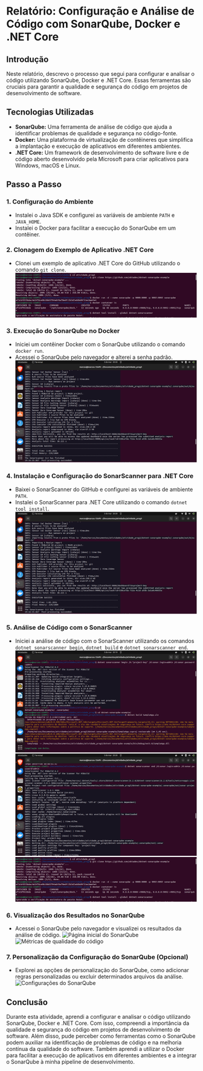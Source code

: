 # Relatório: Configuração e Análise de Código com SonarQube, Docker e .NET Core

## Introdução
Neste relatório, descrevo o processo que segui para configurar e analisar o código utilizando SonarQube, Docker e .NET Core. Essas ferramentas são cruciais para garantir a qualidade e segurança do código em projetos de desenvolvimento de software.

## Tecnologias Utilizadas
- **SonarQube:** Uma ferramenta de análise de código que ajuda a identificar problemas de qualidade e segurança no código-fonte.
- **Docker:** Uma plataforma de virtualização de contêineres que simplifica a implantação e execução de aplicativos em diferentes ambientes.
- **.NET Core:** Um framework de desenvolvimento de software livre e de código aberto desenvolvido pela Microsoft para criar aplicativos para Windows, macOS e Linux.

## Passo a Passo
### 1. Configuração do Ambiente
- Instalei o Java SDK e configurei as variáveis de ambiente `PATH` e `JAVA_HOME`.
- Instalei o Docker para facilitar a execução do SonarQube em um contêiner.

### 2. Clonagem do Exemplo de Aplicativo .NET Core
- Clonei um exemplo de aplicativo .NET Core do GitHub utilizando o comando `git clone`.
![Git Clone](./assets/photo1.jpeg)

### 3. Execução do SonarQube no Docker
- Iniciei um contêiner Docker com o SonarQube utilizando o comando `docker run`.
- Acessei o SonarQube pelo navegador e alterei a senha padrão.
![Contêiner DOcker](./assets/photo2.png)

### 4. Instalação e Configuração do SonarScanner para .NET Core
- Baixei o SonarScanner do GitHub e configurei as variáveis de ambiente `PATH`.
- Instalei o SonarScanner para .NET Core utilizando o comando `dotnet tool install`.
![SonarScanner](./assets/photo2.png)

### 5. Análise de Código com o SonarScanner
- Iniciei a análise de código com o SonarScanner utilizando os comandos `dotnet sonarscanner begin`, `dotnet build` e `dotnet sonarscanner end`.
![Análise do código](./assets/photo4.png)
![Análise do código](./assets/photo3.png)
![Análise do código](./assets/photo5.png)

### 6. Visualização dos Resultados no SonarQube
- Acessei o SonarQube pelo navegador e visualizei os resultados da análise de código.
  ![Página inicial do SonarQube](caminho/para/sua/captura_de_tela1.png)
  ![Métricas de qualidade do código](caminho/para/sua/captura_de_tela2.png)

### 7. Personalização da Configuração do SonarQube (Opcional)
- Explorei as opções de personalização do SonarQube, como adicionar regras personalizadas ou excluir determinados arquivos da análise.
  ![Configurações do SonarQube](caminho/para/sua/captura_de_tela3.png)

## Conclusão
Durante esta atividade, aprendi a configurar e analisar o código utilizando SonarQube, Docker e .NET Core. Com isso, compreendi a importância da qualidade e segurança do código em projetos de desenvolvimento de software. Além disso, pude perceber como ferramentas como o SonarQube podem auxiliar na identificação de problemas de código e na melhoria contínua da qualidade do software. Também aprendi a utilizar o Docker para facilitar a execução de aplicativos em diferentes ambientes e a integrar o SonarQube à minha pipeline de desenvolvimento.



